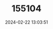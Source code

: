 ---
title: "155104"
category: "Cheilopogon pinnatibarbatus"
draft: false
date: 2024-02-22 13:03:51
languages:
  French: ["Exocet de Bennett"]
  Spanish; Castilian: ["Volador de Bennett"]
  English: ["Bennett's Flyingfish"]
---